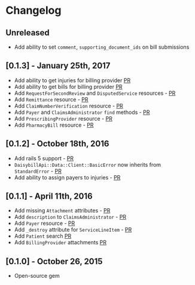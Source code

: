 # Changelog

## Unreleased
- Add ability to set `comment`, `supporting_document_ids` on bill submissions

## [0.1.3] - January 25th, 2017
- Add ability to get injuries for billing provider [PR](https://github.com/daisybill/daisybill_api/pull/74)
- Add ability to get bills for billing provider [PR](https://github.com/daisybill/daisybill_api/pull/73)
- Add `RequestForSecondReview` and `DisputedService` resources - [PR](https://github.com/daisybill/daisybill_api/pull/72)
- Add `Remittance` resource - [PR](https://github.com/daisybill/daisybill_api/pull/70)
- Add `ClaimNumberVerification` resource - [PR](https://github.com/daisybill/daisybill_api/pull/69)
- Add `Payer` and `ClaimsAdministrator` `find` methods - [PR](https://github.com/daisybill/daisybill_api/pull/67)
- Add `PrescribingProvider` resource - [PR](https://github.com/daisybill/daisybill_api/pull/67)
- Add `PharmacyBill` resource - [PR](https://github.com/daisybill/daisybill_api/pull/65)

## [0.1.2] - October 18th, 2016
- Add rails 5 support - [PR](https://github.com/daisybill/daisybill_api/pull/64)
- `DaisybillApi::Data::Client::BasicError` now inherits from `StandardError` - [PR](https://github.com/daisybill/daisybill_api/pull/62)
- Add ability to assign payers to injuries - [PR](https://github.com/daisybill/daisybill_api/pull/55)

## [0.1.1] - April 11th, 2016
- Add missing `Attachment` attributes - [PR](https://github.com/daisybill/daisybill_api/pull/46)
- Add `description` to `ClaimsAdministrator` - [PR](https://github.com/daisybill/daisybill_api/pull/53)
- Add `Payer` resource - [PR](https://github.com/daisybill/daisybill_api/pull/52)
- Add `_destroy` attribute for `ServiceLineItem` - [PR](https://github.com/daisybill/daisybill_api/pull/50)
- Add `Patient` search [PR](https://github.com/daisybill/daisybill_api/pull/48)
- Add `BillingProvider` attachments [PR](https://github.com/daisybill/daisybill_api/pull/47)

## [0.1.0] - October 26, 2015
- Open-source gem
